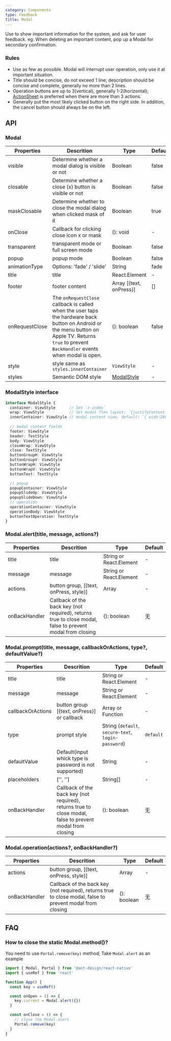 ```yaml
---
category: Components
type: Feedback
title: Modal
---
```


Use to show important information for the system, and ask for user feedback. eg: When deleting an important content, pop up a Modal for secondary confirmation.

### Rules
- Use as few as possible. Modal will interrupt user operation, only use it at important situation.
- Title should be concise, do not exceed 1 line; description should be concise and complete, generally no more than 2 lines.
- Operation buttons are up to 3(vertical), generally 1-2(horizontal); [ActionSheet](/components/action-sheet) is preferred when there are more than 3 actions.
- Generally put the most likely clicked button on the right side. In addition, the cancel button should always be on the left.

## API

### Modal

Properties | Descrition | Type | Default
-----------|------------|------|--------
| visible | Determine whether a modal dialog is visible or not | Boolean | false |
| closable | Determine whether a close (x) button is visible or not | Boolean | false |
| maskClosable | Determine whether to close the modal dialog when clicked mask of it | Boolean | true |
| onClose | Callback for clicking close icon x or mask | (): void | - |
| transparent | transparent mode or full screen mode | Boolean | false |
| popup | popup mode | Boolean | false |
| animationType | Options: 'fade' / 'slide' | String | fade |
| title | title | React.Element | - |
| footer | footer content | Array [{text, onPress}] | [] |
| onRequestClose | The `onRequestClose` callback is called when the user taps the hardware back button on Android or the menu button on Apple TV. Returns `true` to prevent `BackHandler` events when modal is open.| (): boolean | false |
| style | style same as `styles.innerContainer` | `ViewStyle` | - |
| styles | Semantic DOM style | [ModalStyle](#modalstyle-interface) | - |

### ModalStyle interface

```typescript
interface ModalStyle {
  container: ViewStyle      // Set `z-index`
  wrap: ViewStyle           // Set modal flex layout: `{justifyContent: 'center',alignItems: 'center'}`
  innerContainer: ViewStyle // modal content view, default: `{ widh:286 }`
  
  // modal content fields
  footer: ViewStyle
  header: TextStyle
  body: ViewStyle
  closeWrap: ViewStyle
  close: TextStyle
  buttonGroupH: ViewStyle
  buttonGroupV: ViewStyle
  buttonWrapH: ViewStyle
  buttonWrapV: ViewStyle
  buttonText: TextStyle

  // popup
  popupContainer: ViewStyle
  popupSlideUp: ViewStyle
  popupSlideDown: ViewStyle
  // operation
  operationContainer: ViewStyle
  operationBody: ViewStyle
  buttonTextOperation: TextStyle
}
```

### Modal.alert(title, message, actions?)

Properties | Descrition | Type | Default
-----------|------------|------|--------
| title | title | String or React.Element | -  |
| message | message  | String or React.Element  | -  |
| actions | button group, [{text, onPress, style}]  | Array | -  |
| onBackHandler | Callback of the back key (not required), returns true to close modal, false to prevent modal from closing| (): boolean | 无 |

### Modal.prompt(title, message, callbackOrActions, type?, defaultValue?)

Properties | Descrition | Type | Default
-----------|------------|------|--------
| title | title | String or React.Element | -  |
| message | message  | String or React.Element  | -  |
| callbackOrActions  | button group [{text, onPress}] or callback | Array or Function | -  |
| type  | prompt style | String (`default`, `secure-text`, `login-password`)|  `default`  |
| defaultValue  | Default(input whick type is password is not supported) | String | -  |
| placeholders  | ['', '']  | String[] | -  |
| onBackHandler | Callback of the back key (not required), returns true to close modal, false to prevent modal from closing| (): boolean | 无 |

### Modal.operation(actions?, onBackHandler?)

Properties | Descrition | Type | Default
-----------|------------|------|--------
| actions | button group, [{text, onPress, style}]  | Array | -  |
| onBackHandler | Callback of the back key (not required), returns true to close modal, false to prevent modal from closing| (): boolean | 无 |

## FAQ

### How to close the static Modal.method()?

You need to use `Portal.remove(key)` method; Take `Modal.alert` as an example
```jsx
import { Modal, Portal } from '@ant-design/react-native'
import { useRef } from 'react'

function App() {
  const key = useRef()

  const onOpen = () => {
    key.current = Modal.alert({})
  }

  const onClose = () => {
    // close the Modal.alert
    Portal.remove(key)
  }
}
```